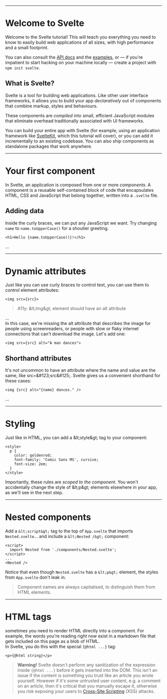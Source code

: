 ------
# **Welcome to Svelte** 

Welcome to the Svelte tutorial! This will teach you everything you need to know to easily build web applications of all sizes, with high performance and a small footprint.

You can also consult the [API docs](https://svelte.dev/docs) and the [examples](https://svelte.dev/examples), or — if you're impatient to start hacking on your machine locally — create a project with `npm init svelte`.

## What is Svelte? 

Svelte is a tool for building web applications. Like other user interface frameworks, it allows you to build your app _declaratively_ out of components that combine markup, styles and behaviours.

These components are _compiled_ into small, efficient JavaScript modules that eliminate overhead traditionally associated with UI frameworks.

You can build your entire app with Svelte (for example, using an application framework like [SvelteKit](https://kit.svelte.dev/), which this tutorial will cover), or you can add it incrementally to an existing codebase. You can also ship components as standalone packages that work anywhere.  
___

# **Your first component** 

In Svelte, an application is composed from one or more _components_. A component is a reusable self-contained block of code that encapsulates HTML, CSS and JavaScript that belong together, written into a `.svelte` file.

## Adding data

Inside the curly braces, we can put any JavaScript we want. Try changing `name` to `name.toUpperCase()` for a shoutier greeting.

```svelte title="src\routes\part1\introduction\+page.svelte"
<h1>Hello {name.toUpperCase()}!</h1>
```
...
___
  
# **Dynamic attributes** 

Just like you can use curly braces to control text, you can use them to control element attributes:

```svelte title="src\routes\part1\introduction\+page.svelte"
<img src={src}>
```

> A11y: &amp;lt;img&amp;gt; element should have an alt attribute

...  
In this case, we're missing the alt attribute that describes the image for people using screenreaders, or people with slow or flaky internet connections that can't download the image. Let's add one:

```svelte title="src\routes\part1\introduction\+page.svelte"
<img src={src} alt="A man dances">
```

## Shorthand attributes

It's not uncommon to have an attribute where the name and value are the same, like src=&amp;#123;src&amp;#125;. Svelte gives us a convenient shorthand for these cases:

```svelte title="src\routes\part1\introduction\+page.svelte"
<img {src} alt="{name} dances." />
```
...
___

# **Styling**

Just like in HTML, you can add a &amp;lt;style&amp;gt; tag to your component:
```svelte title="src\routes\part1\introduction\+page.svelte"
<style>
  p {
    color: goldenrod;
    font-family: 'Comic Sans MS', cursive;
    font-size: 2em;
  }
</style>
```
Importantly, these rules are _scoped to the component_. You won't accidentally change the style of &amp;lt;p&amp;gt; elements elsewhere in your app, as we'll see in the next step.
___

# **Nested components**

Add a `&lt;script&gt;` tag to the top of <code data-file="./+page.svelte">App.svelte</code> that imports <code data-file="./components/Nested.svelte">Nested.svelte</code>...
and include a `&lt;Nested /&gt;` component:
```svelte title="src\routes\part1\introduction\+page.svelte"
<script>
  import Nested from './components/Nested.svelte';
</script>
...
<Nested />
```
Notice that even though <code data-file="./components/Nested.svelte">Nested.svelte</code> has a `&lt;p&gt;` element, the styles from <code data-file="./+page.svelte">App.svelte</code> don't leak in.
> Component names are always capitalised, to distinguish them from HTML elements.  

___
# **HTML tags**
sometimes you need to render HTML directly into a component. For example, the words you're reading right now exist in a markdown file that gets included on this page as a blob of HTML.  
In Svelte, you do this with the special `{@html ...}` tag:
```svelte title="src\routes\part1\introduction\+page.svelte"
<p>{@html string}</p>
```
> **Warning!** Svelte doesn't perform any sanitization of the expression inside `{@html ...}` before it gets inserted into the DOM. This isn't an issue if the content is something you trust like an article you wrote yourself. However if it's some untrusted user content, e.g. a comment on an article, then it's critical that you manually escape it, otherwise you risk exposing your users to [Cross-Site Scripting](https://owasp.org/www-community/attacks/xss/) (XSS) attacks.
